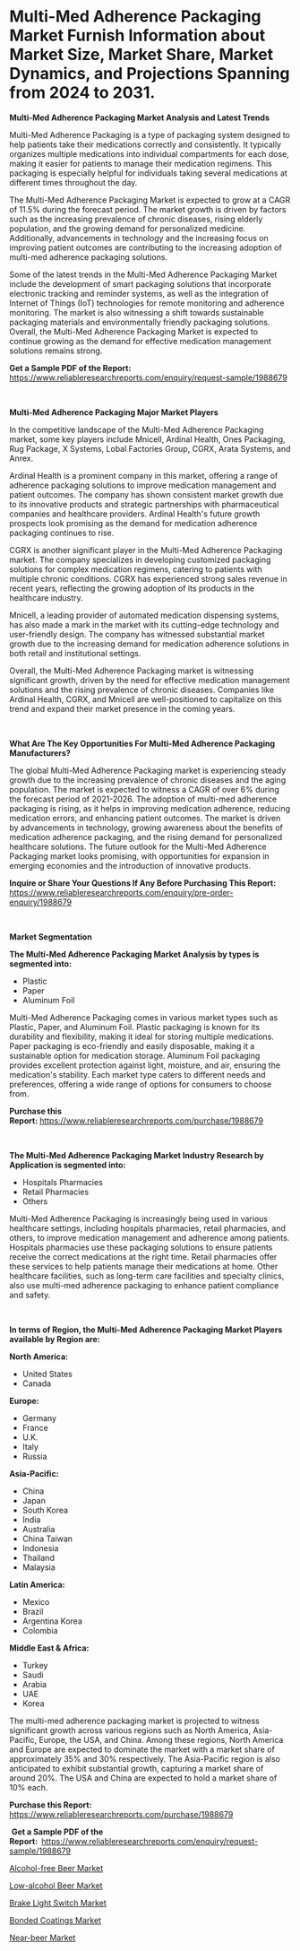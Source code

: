 <p><h1>Multi-Med Adherence Packaging Market Furnish Information about Market Size, Market Share, Market Dynamics, and Projections Spanning from 2024 to 2031.</h1></p><p><strong>Multi-Med Adherence Packaging Market Analysis and Latest Trends</strong></p>
<p><p>Multi-Med Adherence Packaging is a type of packaging system designed to help patients take their medications correctly and consistently. It typically organizes multiple medications into individual compartments for each dose, making it easier for patients to manage their medication regimens. This packaging is especially helpful for individuals taking several medications at different times throughout the day.</p><p>The Multi-Med Adherence Packaging Market is expected to grow at a CAGR of 11.5% during the forecast period. The market growth is driven by factors such as the increasing prevalence of chronic diseases, rising elderly population, and the growing demand for personalized medicine. Additionally, advancements in technology and the increasing focus on improving patient outcomes are contributing to the increasing adoption of multi-med adherence packaging solutions.</p><p>Some of the latest trends in the Multi-Med Adherence Packaging Market include the development of smart packaging solutions that incorporate electronic tracking and reminder systems, as well as the integration of Internet of Things (IoT) technologies for remote monitoring and adherence monitoring. The market is also witnessing a shift towards sustainable packaging materials and environmentally friendly packaging solutions. Overall, the Multi-Med Adherence Packaging Market is expected to continue growing as the demand for effective medication management solutions remains strong.</p></p>
<p><strong>Get a Sample PDF of the Report:&nbsp;</strong> <a href="https://www.reliableresearchreports.com/enquiry/request-sample/1988679">https://www.reliableresearchreports.com/enquiry/request-sample/1988679</a></p>
<p>&nbsp;</p>
<p><strong>Multi-Med Adherence Packaging Major Market Players</strong></p>
<p><p>In the competitive landscape of the Multi-Med Adherence Packaging market, some key players include Mnicell, Ardinal Health, Ones Packaging, Rug Package, X Systems, Lobal Factories Group, CGRX, Arata Systems, and Anrex. </p><p>Ardinal Health is a prominent company in this market, offering a range of adherence packaging solutions to improve medication management and patient outcomes. The company has shown consistent market growth due to its innovative products and strategic partnerships with pharmaceutical companies and healthcare providers. Ardinal Health's future growth prospects look promising as the demand for medication adherence packaging continues to rise.</p><p>CGRX is another significant player in the Multi-Med Adherence Packaging market. The company specializes in developing customized packaging solutions for complex medication regimens, catering to patients with multiple chronic conditions. CGRX has experienced strong sales revenue in recent years, reflecting the growing adoption of its products in the healthcare industry.</p><p>Mnicell, a leading provider of automated medication dispensing systems, has also made a mark in the market with its cutting-edge technology and user-friendly design. The company has witnessed substantial market growth due to the increasing demand for medication adherence solutions in both retail and institutional settings.</p><p>Overall, the Multi-Med Adherence Packaging market is witnessing significant growth, driven by the need for effective medication management solutions and the rising prevalence of chronic diseases. Companies like Ardinal Health, CGRX, and Mnicell are well-positioned to capitalize on this trend and expand their market presence in the coming years.</p></p>
<p>&nbsp;</p>
<p><strong>What Are The Key Opportunities For Multi-Med Adherence Packaging Manufacturers?</strong></p>
<p><p>The global Multi-Med Adherence Packaging market is experiencing steady growth due to the increasing prevalence of chronic diseases and the aging population. The market is expected to witness a CAGR of over 6% during the forecast period of 2021-2026. The adoption of multi-med adherence packaging is rising, as it helps in improving medication adherence, reducing medication errors, and enhancing patient outcomes. The market is driven by advancements in technology, growing awareness about the benefits of medication adherence packaging, and the rising demand for personalized healthcare solutions. The future outlook for the Multi-Med Adherence Packaging market looks promising, with opportunities for expansion in emerging economies and the introduction of innovative products.</p></p>
<p><strong>Inquire or Share Your Questions If Any Before Purchasing This Report:</strong> <a href="https://www.reliableresearchreports.com/enquiry/pre-order-enquiry/1988679">https://www.reliableresearchreports.com/enquiry/pre-order-enquiry/1988679</a></p>
<p>&nbsp;</p>
<p><strong>Market Segmentation</strong></p>
<p><strong>The Multi-Med Adherence Packaging Market Analysis by types is segmented into:</strong></p>
<p><ul><li>Plastic</li><li>Paper</li><li>Aluminum Foil</li></ul></p>
<p><p>Multi-Med Adherence Packaging comes in various market types such as Plastic, Paper, and Aluminum Foil. Plastic packaging is known for its durability and flexibility, making it ideal for storing multiple medications. Paper packaging is eco-friendly and easily disposable, making it a sustainable option for medication storage. Aluminum Foil packaging provides excellent protection against light, moisture, and air, ensuring the medication's stability. Each market type caters to different needs and preferences, offering a wide range of options for consumers to choose from.</p></p>
<p><strong>Purchase this Report:&nbsp;</strong><a href="https://www.reliableresearchreports.com/purchase/1988679">https://www.reliableresearchreports.com/purchase/1988679</a></p>
<p>&nbsp;</p>
<p><strong>The Multi-Med Adherence Packaging Market Industry Research by Application is segmented into:</strong></p>
<p><ul><li>Hospitals Pharmacies</li><li>Retail Pharmacies</li><li>Others</li></ul></p>
<p><p>Multi-Med Adherence Packaging is increasingly being used in various healthcare settings, including hospitals pharmacies, retail pharmacies, and others, to improve medication management and adherence among patients. Hospitals pharmacies use these packaging solutions to ensure patients receive the correct medications at the right time. Retail pharmacies offer these services to help patients manage their medications at home. Other healthcare facilities, such as long-term care facilities and specialty clinics, also use multi-med adherence packaging to enhance patient compliance and safety.</p></p>
<p>&nbsp;</p>
<p><strong>In terms of Region, the Multi-Med Adherence Packaging Market Players available by Region are:</strong></p>
<p>
    <p> <strong> North America: </strong>
        <ul>
            <li>United States</li>
            <li>Canada</li>
        </ul>
        </p> 
    <p> <strong> Europe: </strong>
        <ul>
            <li>Germany</li>
            <li>France</li>
            <li>U.K.</li>
            <li>Italy</li>
            <li>Russia</li>
        </ul>
        </p> 
    <p> <strong> Asia-Pacific: </strong>
        <ul>
            <li>China</li>
            <li>Japan</li>
            <li>South Korea</li>
            <li>India</li>
            <li>Australia</li>
            <li>China Taiwan</li>
            <li>Indonesia</li>
            <li>Thailand</li>
            <li>Malaysia</li>
        </ul>
        </p> 
    <p> <strong> Latin America: </strong>
        <ul>
            <li>Mexico</li>
            <li>Brazil</li>
            <li>Argentina Korea</li>
            <li>Colombia</li>
        </ul>
        </p> 
    <p> <strong> Middle East & Africa: </strong>
        <ul>
            <li>Turkey</li>
            <li>Saudi</li>
            <li>Arabia</li>
            <li>UAE</li>
            <li>Korea</li>
        </ul>
    </p>
    </p>
<p><p>The multi-med adherence packaging market is projected to witness significant growth across various regions such as North America, Asia-Pacific, Europe, the USA, and China. Among these regions, North America and Europe are expected to dominate the market with a market share of approximately 35% and 30% respectively. The Asia-Pacific region is also anticipated to exhibit substantial growth, capturing a market share of around 20%. The USA and China are expected to hold a market share of 10% each.</p></p>
<p><strong>Purchase this Report: </strong><a href="https://www.reliableresearchreports.com/purchase/1988679">https://www.reliableresearchreports.com/purchase/1988679</a></p>
<p>&nbsp;<strong>Get a Sample PDF of the Report:&nbsp;&nbsp;</strong><a href="https://www.reliableresearchreports.com/enquiry/request-sample/1988679">https://www.reliableresearchreports.com/enquiry/request-sample/1988679</a></p>
<p><strong></strong></p>
<p><p><a href="https://lydian-appliance-61d.notion.site/Alcohol-free-Beer-Market-Share-Market-New-Trends-Analysis-Report-By-Type-By-Application-By-End-u-20f807e6ef054cb389d26296965858aa">Alcohol-free Beer Market</a></p><p><a href="https://summer-dogwood-3e9.notion.site/Global-Low-alcohol-Beer-Market-by-Types-Applications-and-Major-Players-with-Regional-Growth-Rate--4d788fd2c69d4194b0e50df223ed57de">Low-alcohol Beer Market</a></p><p><a href="https://view.publitas.com/reportprime-1/brake-light-switch-market-analysis-examines-its-scope-on-growth-opportunities-and-forecasted-trends-spanning-from-2024-to-2031/">Brake Light Switch Market</a></p><p><a href="https://view.publitas.com/reportprime-1/bonded-coatings-market-growth-market-trends-covid-19-impact-and-forecasts-for-period-from-2024-2031/">Bonded Coatings Market</a></p><p><a href="https://forested-sushi-9b0.notion.site/Near-beer-Market-Size-Share-Trends-Analysis-Report-By-Application-Regional-Outlook-Competitive--cecedb67139740d8bbff3a1524fae57f">Near-beer Market</a></p></p>